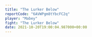 ```yaml
---
title: "The Lurker Below"
reportCode: "6AVWPgm8tYbcFC2q"
player: "Mabey"
fight: "The Lurker Below"
date: 2021-10-20T19:00:04.987000+00:00
---
```

